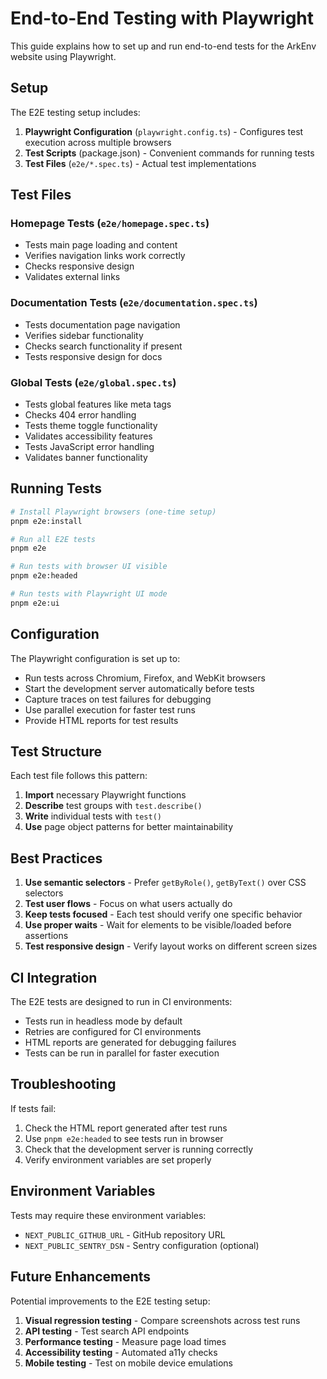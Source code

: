 # End-to-End Testing with Playwright

This guide explains how to set up and run end-to-end tests for the ArkEnv website using Playwright.

## Setup

The E2E testing setup includes:

1. **Playwright Configuration** (`playwright.config.ts`) - Configures test execution across multiple browsers
2. **Test Scripts** (package.json) - Convenient commands for running tests
3. **Test Files** (`e2e/*.spec.ts`) - Actual test implementations

## Test Files

### Homepage Tests (`e2e/homepage.spec.ts`)
- Tests main page loading and content
- Verifies navigation links work correctly
- Checks responsive design
- Validates external links

### Documentation Tests (`e2e/documentation.spec.ts`)
- Tests documentation page navigation
- Verifies sidebar functionality
- Checks search functionality if present
- Tests responsive design for docs

### Global Tests (`e2e/global.spec.ts`)
- Tests global features like meta tags
- Checks 404 error handling
- Tests theme toggle functionality
- Validates accessibility features
- Tests JavaScript error handling
- Validates banner functionality

## Running Tests

```bash
# Install Playwright browsers (one-time setup)
pnpm e2e:install

# Run all E2E tests
pnpm e2e

# Run tests with browser UI visible
pnpm e2e:headed

# Run tests with Playwright UI mode
pnpm e2e:ui
```

## Configuration

The Playwright configuration is set up to:

- Run tests across Chromium, Firefox, and WebKit browsers
- Start the development server automatically before tests
- Capture traces on test failures for debugging
- Use parallel execution for faster test runs
- Provide HTML reports for test results

## Test Structure

Each test file follows this pattern:

1. **Import** necessary Playwright functions
2. **Describe** test groups with `test.describe()`
3. **Write** individual tests with `test()`
4. **Use** page object patterns for better maintainability

## Best Practices

1. **Use semantic selectors** - Prefer `getByRole()`, `getByText()` over CSS selectors
2. **Test user flows** - Focus on what users actually do
3. **Keep tests focused** - Each test should verify one specific behavior
4. **Use proper waits** - Wait for elements to be visible/loaded before assertions
5. **Test responsive design** - Verify layout works on different screen sizes

## CI Integration

The E2E tests are designed to run in CI environments:

- Tests run in headless mode by default
- Retries are configured for CI environments
- HTML reports are generated for debugging failures
- Tests can be run in parallel for faster execution

## Troubleshooting

If tests fail:

1. Check the HTML report generated after test runs
2. Use `pnpm e2e:headed` to see tests run in browser
3. Check that the development server is running correctly
4. Verify environment variables are set properly

## Environment Variables

Tests may require these environment variables:

- `NEXT_PUBLIC_GITHUB_URL` - GitHub repository URL
- `NEXT_PUBLIC_SENTRY_DSN` - Sentry configuration (optional)

## Future Enhancements

Potential improvements to the E2E testing setup:

1. **Visual regression testing** - Compare screenshots across test runs
2. **API testing** - Test search API endpoints
3. **Performance testing** - Measure page load times
4. **Accessibility testing** - Automated a11y checks
5. **Mobile testing** - Test on mobile device emulations
